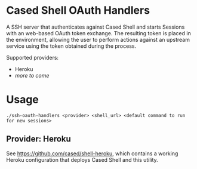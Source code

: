 # Cased Shell OAuth Handlers

A SSH server that authenticates against Cased Shell and starts Sessions with an web-based OAuth token exchange. The resulting token is placed in the environment, allowing the user to perform actions against an upstream service using the token obtained during the process.

Supported providers:

- Heroku
- _more to come_

# Usage

```
./ssh-oauth-handlers <provider> <shell_url> <default command to run for new sessions>
```

## Provider: Heroku

See https://github.com/cased/shell-heroku, which contains a working Heroku configuration that deploys Cased Shell and this utility.
